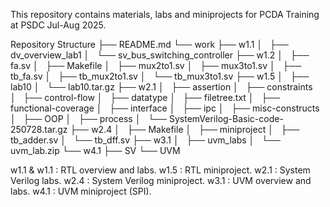 This repository contains materials, labs and miniprojects for PCDA Training at PSDC Jul-Aug 2025.

Repository Structure
├── README.md
└── work
    ├── w1.1
    │   ├── dv_overview_lab1
    │   └── sv_bus_switching_controller
    ├── w1.2
    │   ├── fa.sv
    │   ├── Makefile
    │   ├── mux2to1.sv
    │   ├── mux3to1.sv
    │   ├── tb_fa.sv
    │   ├── tb_mux2to1.sv
    │   └── tb_mux3to1.sv
    ├── w1.5
    │   ├── lab10
    │   └── lab10.tar.gz
    ├── w2.1
    │   ├── assertion
    │   ├── constraints
    │   ├── control-flow
    │   ├── datatype
    │   ├── filetree.txt
    │   ├── functional-coverage
    │   ├── interface
    │   ├── ipc
    │   ├── misc-constructs
    │   ├── OOP
    │   ├── process
    │   └── SystemVerilog-Basic-code-250728.tar.gz
    ├── w2.4
    │   ├── Makefile
    │   ├── miniproject
    │   ├── tb_adder.sv
    │   └── tb_dff.sv
    ├── w3.1
    │   ├── uvm_labs
    │   └── uvm_lab.zip
    └── w4.1
        ├── SV
        └── UVM

w1.1 & w1.1 :   RTL overview and labs.
w1.5        :   RTL miniproject.
w2.1        :   System Verilog labs.
w2.4        :   System Verilog miniproject.
w3.1        :   UVM overview and labs.
w4.1        :   UVM miniproject (SPI).
